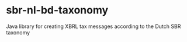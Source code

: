 # sbr-nl-bd-taxonomy
Java library for creating XBRL tax messages according to the Dutch SBR taxonomy 

